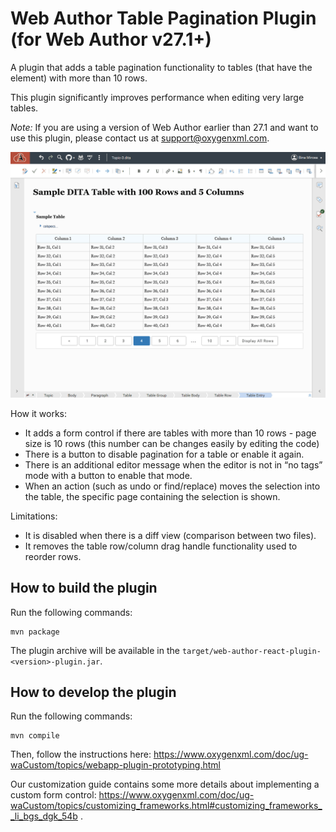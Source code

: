 
# Web Author Table Pagination Plugin (for Web Author v27.1+)

A plugin that adds a table pagination functionality to tables (that have the <tgroup> element) with more than 10 rows. 

This plugin significantly improves performance when editing very large tables.

*Note:* If you are using a version of Web Author earlier than 27.1 and want to use this plugin, please contact us at support@oxygenxml.com.

![Plugin in action](./img/table-pagination.gif)

How it works:
- It adds a form control if there are tables with more than 10 rows - page size is 10 rows (this number can be changes easily by editing the code)
- There is a button to disable pagination for a table or enable it again.
- There is an additional editor message when the editor is not in “no tags” mode with a button to enable that mode.
- When an action (such as undo or find/replace) moves the selection into the table, the specific page containing the selection is shown.

Limitations:
- It is disabled when there is a diff view (comparison between two files).
- It removes the table row/column drag handle functionality used to reorder rows.

How to build the plugin
-----------------------

Run the following commands:
```
mvn package
```

The plugin archive will be available in the `target/web-author-react-plugin-<version>-plugin.jar`.

How to develop the plugin
-------------------------

Run the following commands:
```
mvn compile
```

Then, follow the instructions here: https://www.oxygenxml.com/doc/ug-waCustom/topics/webapp-plugin-prototyping.html

Our customization guide contains some more details about implementing a custom form control: https://www.oxygenxml.com/doc/ug-waCustom/topics/customizing_frameworks.html#customizing_frameworks__li_bgs_dgk_54b .
